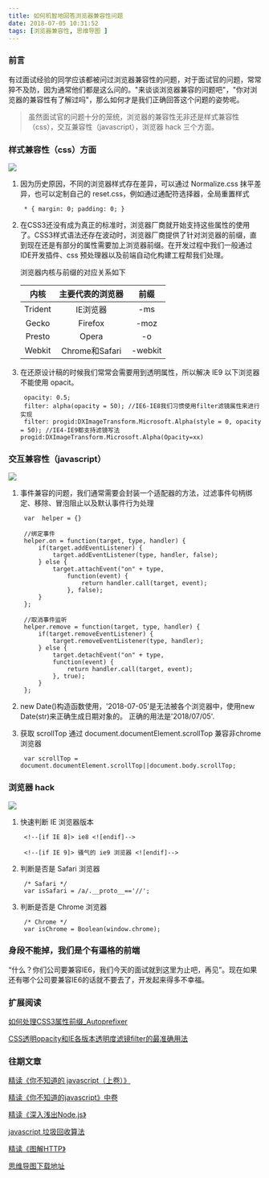 ```yaml
---
title: 如何机智地回答浏览器兼容性问题
date: 2018-07-05 10:31:52
tags: [浏览器兼容性, 思维导图 ]
---
```

### 前言

有过面试经验的同学应该都被问过浏览器兼容性的问题，对于面试官的问题，常常猝不及防，因为通常他们都是这么问的。"来谈谈浏览器兼容的问题吧"，"你对浏览器的兼容性有了解过吗"，那么如何才是我们正确回答这个问题的姿势呢。

>虽然面试官的问题十分的笼统，浏览器的兼容性无非还是样式兼容性（css），交互兼容性（javascript），浏览器 hack 三个方面。

### 样式兼容性（css）方面

![](https://user-gold-cdn.xitu.io/2018/7/5/16468bfe8343415c?w=1152&h=412&f=jpeg&s=257125)
1. 因为历史原因，不同的浏览器样式存在差异，可以通过 Normalize.css 抹平差异，也可以定制自己的 reset.css，例如通过通配符选择器，全局重置样式

        * { margin: 0; padding: 0; }

2. 在CSS3还没有成为真正的标准时，浏览器厂商就开始支持这些属性的使用了。CSS3样式语法还存在波动时，浏览器厂商提供了针对浏览器的前缀，直到现在还是有部分的属性需要加上浏览器前缀。在开发过程中我们一般通过IDE开发插件、css 预处理器以及前端自动化构建工程帮我们处理。

    浏览器内核与前缀的对应关系如下

    内核 | 主要代表的浏览器 | 前缀
    :-: | :-: | :-:
    Trident | IE浏览器| -ms
    Gecko| Firefox| -moz
    Presto| Opera | -o
    Webkit|Chrome和Safari|-webkit

3. 在还原设计稿的时候我们常常会需要用到透明属性，所以解决 IE9 以下浏览器不能使用 opacit。


        opacity: 0.5;
        filter: alpha(opacity = 50); //IE6-IE8我们习惯使用filter滤镜属性来进行实现
        filter: progid:DXImageTransform.Microsoft.Alpha(style = 0, opacity = 50); //IE4-IE9都支持滤镜写法progid:DXImageTransform.Microsoft.Alpha(Opacity=xx)



### 交互兼容性（javascript）

![](https://user-gold-cdn.xitu.io/2018/7/5/16468c023f296879?w=1272&h=678&f=jpeg&s=332606)
1. 事件兼容的问题，我们通常需要会封装一个适配器的方法，过滤事件句柄绑定、移除、冒泡阻止以及默认事件行为处理


        var  helper = {}

		//绑定事件
		helper.on = function(target, type, handler) {
			if(target.addEventListener) {
				target.addEventListener(type, handler, false);
			} else {
				target.attachEvent("on" + type,
					function(event) {
						return handler.call(target, event);
				    }, false);
			}
		};

		//取消事件监听
        helper.remove = function(target, type, handler) {
        	if(target.removeEventListener) {
        		target.removeEventListener(type, handler);
        	} else {
        		target.detachEvent("on" + type,
        	    function(event) {
        			return handler.call(target, event);
        		}, true);
            }
        };



2. new Date()构造函数使用，'2018-07-05'是无法被各个浏览器中，使用new Date(str)来正确生成日期对象的。 正确的用法是'2018/07/05'.

3. 获取 scrollTop 通过 document.documentElement.scrollTop 兼容非chrome浏览器

        var scrollTop = document.documentElement.scrollTop||document.body.scrollTop;


### 浏览器 hack

![](https://user-gold-cdn.xitu.io/2018/7/5/16468c060484968d?w=985&h=393&f=jpeg&s=167570)
1. 快速判断 IE 浏览器版本


        <!--[if IE 8]> ie8 <![endif]-->

        <!--[if IE 9]> 骚气的 ie9 浏览器 <![endif]-->


2. 判断是否是 Safari 浏览器

        /* Safari */
        var isSafari = /a/.__proto__=='//';

3. 判断是否是 Chrome 浏览器

        /* Chrome */
        var isChrome = Boolean(window.chrome);


### 身段不能掉，我们是个有逼格的前端

“什么？你们公司要兼容IE6，我们今天的面试就到这里为止吧，再见”。现在如果还有哪个公司要兼容IE6的话就不要去了，开发起来得多不幸福。

### 扩展阅读

[如何处理CSS3属性前缀_Autoprefixer](https://www.w3cplus.com/css3/autoprefixer-css-vender-prefixes.html)

[CSS透明opacity和IE各版本透明度滤镜filter的最准确用法](https://blog.csdn.net/freshlover/article/details/17143341)


### 往期文章
[精读《你不知道的 javascript（上卷）》](https://juejin.im/post/5b0cafad51882515624dc6d2)

[精读《你不知道的javascript》中卷](https://juejin.im/post/5b2a07c16fb9a00e36425ef0)

[精读《深入浅出Node.js》](https://juejin.im/post/5b1a18de6fb9a01e312828dd)

[javascript 垃圾回收算法](https://juejin.im/post/5b1f7e62e51d45068a6cb98f)

[精读《图解HTTP》](https://juejin.im/post/5b32f82a518825749e4a218b)

[思维导图下载地址](https://github.com/bailinlin/Awsome-Front-End-Xmind)